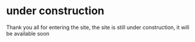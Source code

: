 # under construction 
  Thank you all for entering the site, the site is still under construction, it will be available soon
